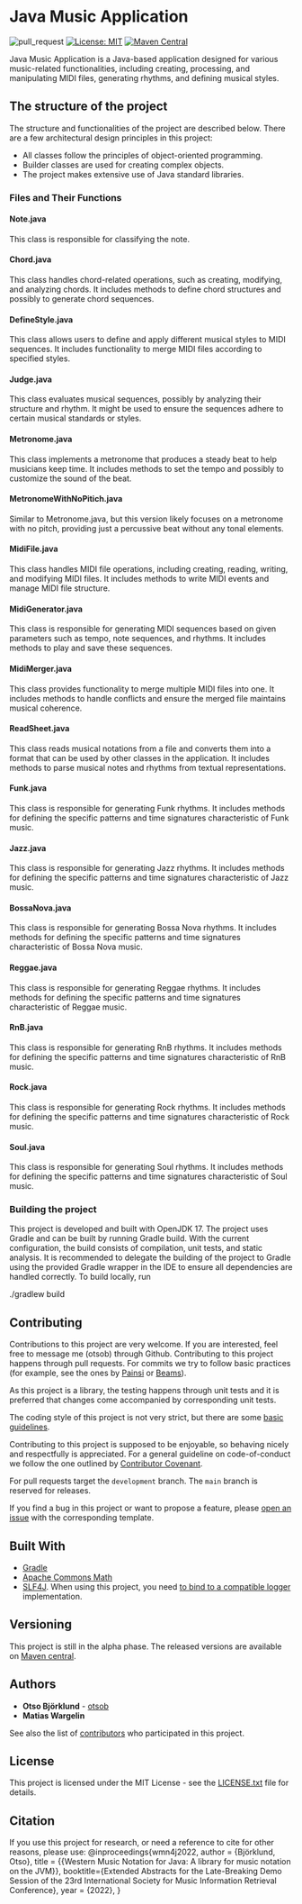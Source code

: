 # Java Music Application

![pull_request](https://github.com/otsob/wmn4j/actions/workflows/pull_request.yaml/badge.svg)
[![License: MIT](https://img.shields.io/badge/License-MIT-yellow.svg)](https://opensource.org/licenses/MIT)
[![Maven Central](https://maven-badges.herokuapp.com/maven-central/org.wmn4j/wmn4j/badge.svg)](https://search.maven.org/artifact/org.wmn4j/wmn4j)

Java Music Application is a Java-based application designed for various music-related functionalities, including creating, processing, and manipulating MIDI files, generating rhythms, and defining musical styles.

## The structure of the project

The structure and functionalities of the project are described below. There are a few architectural design principles in this project:

* All classes follow the principles of object-oriented programming.
* Builder classes are used for creating complex objects.
* The project makes extensive use of Java standard libraries.

### Files and Their Functions

#### Note.java
This class is responsible for classifying the note.

#### Chord.java
This class handles chord-related operations, such as creating, modifying, and analyzing chords. It includes methods to define chord structures and possibly to generate chord sequences.

#### DefineStyle.java
This class allows users to define and apply different musical styles to MIDI sequences. It includes functionality to merge MIDI files according to specified styles.

#### Judge.java
This class evaluates musical sequences, possibly by analyzing their structure and rhythm. It might be used to ensure the sequences adhere to certain musical standards or styles.

#### Metronome.java
This class implements a metronome that produces a steady beat to help musicians keep time. It includes methods to set the tempo and possibly to customize the sound of the beat.

#### MetronomeWithNoPitich.java
Similar to Metronome.java, but this version likely focuses on a metronome with no pitch, providing just a percussive beat without any tonal elements.

#### MidiFile.java
This class handles MIDI file operations, including creating, reading, writing, and modifying MIDI files. It includes methods to write MIDI events and manage MIDI file structure.

#### MidiGenerator.java
This class is responsible for generating MIDI sequences based on given parameters such as tempo, note sequences, and rhythms. It includes methods to play and save these sequences.

#### MidiMerger.java
This class provides functionality to merge multiple MIDI files into one. It includes methods to handle conflicts and ensure the merged file maintains musical coherence.

#### ReadSheet.java
This class reads musical notations from a file and converts them into a format that can be used by other classes in the application. It includes methods to parse musical notes and rhythms from textual representations.

#### Funk.java
This class is responsible for generating Funk rhythms. It includes methods for defining the specific patterns and time signatures characteristic of Funk music.

#### Jazz.java
This class is responsible for generating Jazz rhythms. It includes methods for defining the specific patterns and time signatures characteristic of Jazz music.

#### BossaNova.java
This class is responsible for generating Bossa Nova rhythms. It includes methods for defining the specific patterns and time signatures characteristic of Bossa Nova music.

#### Reggae.java
This class is responsible for generating Reggae rhythms. It includes methods for defining the specific patterns and time signatures characteristic of Reggae music.

#### RnB.java
This class is responsible for generating RnB rhythms. It includes methods for defining the specific patterns and time signatures characteristic of RnB music.

#### Rock.java
This class is responsible for generating Rock rhythms. It includes methods for defining the specific patterns and time signatures characteristic of Rock music.

#### Soul.java
This class is responsible for generating Soul rhythms. It includes methods for defining the specific patterns and time signatures characteristic of Soul music.

### Building the project

This project is developed and built with OpenJDK 17. The project uses Gradle and can be built by running Gradle build. With the current configuration, the build consists of compilation, unit tests, and static analysis. It is recommended to delegate the building of the project to Gradle using the provided Gradle wrapper in the IDE to ensure all dependencies are handled correctly. To build locally, run

./gradlew build

## Contributing

Contributions to this project are very welcome. If you are interested, feel free to message me (otsob) through Github. Contributing to this project happens through pull requests. For commits we try to follow basic practices (for example, see the ones by [Painsi](https://gist.github.com/robertpainsi/b632364184e70900af4ab688decf6f53)
or [Beams](https://chris.beams.io/posts/git-commit/)).

As this project is a library, the testing happens through unit tests and it is preferred that changes come accompanied by corresponding unit tests.

The coding style of this project is not very strict, but there are some [basic guidelines](CODING_CONVENTIONS.md).

Contributing to this project is supposed to be enjoyable, so behaving nicely and respectfully is appreciated. For a general guideline on code-of-conduct we follow the one outlined by [Contributor Covenant](https://www.contributor-covenant.org/version/1/4/code-of-conduct).

For pull requests target the `development` branch. The `main` branch is reserved for releases.

If you find a bug in this project or want to propose a feature, please [open an issue](https://github.com/otsob/wmn4j/issues/new/choose) with the corresponding template.

## Built With

* [Gradle](https://gradle.org)
* [Apache Commons Math](https://commons.apache.org/proper/commons-math/)
* [SLF4J](http://www.slf4j.org). When using this project, you need [to bind to a compatible logger](https://www.slf4j.org/manual.html#swapping) implementation.

## Versioning

This project is still in the alpha phase. The released versions are available on [Maven central](https://search.maven.org/artifact/org.wmn4j/wmn4j).

## Authors

* **Otso Björklund** - [otsob](https://github.com/otsob)
* **Matias Wargelin**

See also the list of [contributors](https://github.com/otsob/wmn4j/graphs/contributors) who participated in this project.

## License

This project is licensed under the MIT License - see the [LICENSE.txt](LICENSE.txt) file for details.

## Citation

If you use this project for research, or need a reference to cite for other reasons, please use:
@inproceedings{wmn4j2022,
author = {Björklund, Otso},
title = {{Western Music Notation for Java: A library for music notation on the JVM}},
booktitle={Extended Abstracts for the Late-Breaking Demo Session of the 23rd International Society for Music Information Retrieval Conference},
year = {2022},
}

